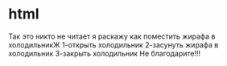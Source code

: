 # html
Так это никто не читает я раскажу как поместить жирафа в холодильникЖ
1-открыть холодильник
2-засунуть жирафа в холодильник
3-закрыть холодильник
Не благодарите!!!
